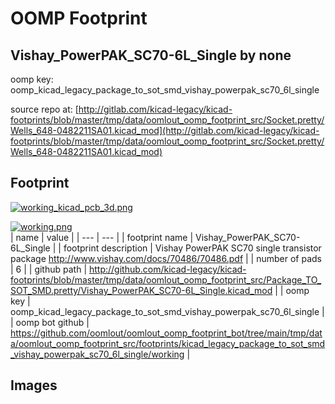 # OOMP Footprint  
## Vishay_PowerPAK_SC70-6L_Single  by none  
  
oomp key: oomp_kicad_legacy_package_to_sot_smd_vishay_powerpak_sc70_6l_single  
  
source repo at: [http://gitlab.com/kicad-legacy/kicad-footprints/blob/master/tmp/data/oomlout_oomp_footprint_src/Socket.pretty/Wells_648-0482211SA01.kicad_mod](http://gitlab.com/kicad-legacy/kicad-footprints/blob/master/tmp/data/oomlout_oomp_footprint_src/Socket.pretty/Wells_648-0482211SA01.kicad_mod)  
## Footprint  
  
[![working_kicad_pcb_3d.png](working_kicad_pcb_3d_600.png)](working_kicad_pcb_3d.png)  
  
[![working.png](working_600.png)](working.png)  
| name | value | 
| --- | --- | 
| footprint name | Vishay_PowerPAK_SC70-6L_Single | 
| footprint description | Vishay PowerPAK SC70 single transistor package http://www.vishay.com/docs/70486/70486.pdf | 
| number of pads | 6 | 
| github path | http://github.com/kicad-legacy/kicad-footprints/blob/master/tmp/data/oomlout_oomp_footprint_src/Package_TO_SOT_SMD.pretty/Vishay_PowerPAK_SC70-6L_Single.kicad_mod | 
| oomp key | oomp_kicad_legacy_package_to_sot_smd_vishay_powerpak_sc70_6l_single | 
| oomp bot github | https://github.com/oomlout/oomlout_oomp_footprint_bot/tree/main/tmp/data/oomlout_oomp_footprint_src/footprints/kicad_legacy_package_to_sot_smd_vishay_powerpak_sc70_6l_single/working | 
## Images  
